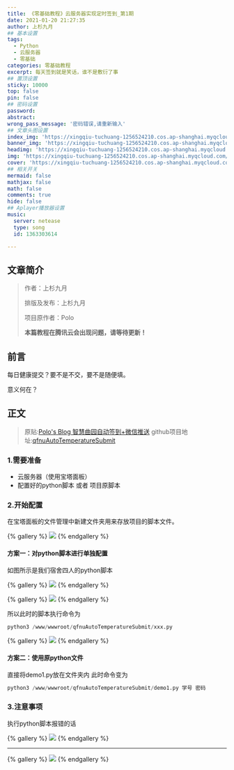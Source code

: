 ```yaml
---
title: 《零基础教程》云服务器实现定时签到_第1期
date: 2021-01-20 21:27:35
author: 上杉九月
## 基本设置
tags:
  - Python
  - 云服务器
  - 零基础
categories: 零基础教程
excerpt: 每天签到就是笑话，谁不是敷衍了事
## 置顶设置
sticky: 10000
top: false
pin: false
## 密码设置
password:
abstract:
wrong_pass_message: '密码错误,请重新输入'
## 文章头图设置
index_img: 'https://xingqiu-tuchuang-1256524210.cos.ap-shanghai.myqcloud.com/5199/Wallpaper/3.jpg'
banner_img: 'https://xingqiu-tuchuang-1256524210.cos.ap-shanghai.myqcloud.com/5199/Wallpaper/3.jpg'
headimg: 'https://xingqiu-tuchuang-1256524210.cos.ap-shanghai.myqcloud.com/5199/Wallpaper/3.jpg'
img: 'https://xingqiu-tuchuang-1256524210.cos.ap-shanghai.myqcloud.com/5199/Wallpaper/3.jpg'
cover: 'https://xingqiu-tuchuang-1256524210.cos.ap-shanghai.myqcloud.com/5199/Wallpaper/3.jpg'
## 相关开关
mermaid: false
mathjax: false
math: false
comments: true
hide: false
## Aplayer播放器设置
music:
  server: netease
  type: song
  id: 1363303614

---
```


## 文章简介

> 作者：上杉九月
>
> 排版及发布：上杉九月
>
> 项目原作者：Polo
>
> **本篇教程在腾讯云会出现问题，请等待更新！**

## 前言

每日健康提交？要不是不交，要不是随便填。

意义何在？

## 正文

> 原贴:[Polo's Blog 智慧曲园自动签到+微信推送](https://polosec.github.io/2021/01/19/server%E9%85%B1%E5%AE%9E%E7%8E%B0%E7%AD%BE%E5%88%B0%E6%8F%90%E9%86%92/)
> github项目地址:[qfnuAutoTemperatureSubmit](https://github.com/polosec/qfnuAutoTemperatureSubmit)

### 1.需要准备

* 云服务器（使用宝塔面板）
* 配置好的python脚本 或者 项目原脚本

### 2.开始配置

在宝塔面板的文件管理中新建文件夹用来存放项目的脚本文件。

{% gallery %}
![](https://xingqiu-tuchuang-1256524210.cos.ap-shanghai.myqcloud.com/5199/Qfnu/1.jpg)
{% endgallery %}

#### 方案一：对python脚本进行单独配置

如图所示是我们宿舍四人的python脚本

{% gallery %}
![](https://xingqiu-tuchuang-1256524210.cos.ap-shanghai.myqcloud.com/5199/Qfnu/2.jpg)
{% endgallery %}

{% gallery %}
![](https://xingqiu-tuchuang-1256524210.cos.ap-shanghai.myqcloud.com/5199/Qfnu/3.jpg)
{% endgallery %}

所以此时的脚本执行命令为
```python
python3 /www/wwwroot/qfnuAutoTemperatureSubmit/xxx.py
```

{% gallery %}
![](https://xingqiu-tuchuang-1256524210.cos.ap-shanghai.myqcloud.com/5199/Qfnu/4.jpg)
{% endgallery %}
 
#### 方案二：使用原python文件
直接将demo1.py放在文件夹内
此时命令变为
```python
python3 /www/wwwroot/qfnuAutoTemperatureSubmit/demo1.py 学号 密码
```

### 3.注意事项
执行python脚本报错的话

{% gallery %}
![](https://xingqiu-tuchuang-1256524210.cos.ap-shanghai.myqcloud.com/5199/Qfnu/5.png)
{% endgallery %}
 
---

{% gallery %}
![](https://xingqiu-tuchuang-1256524210.cos.ap-shanghai.myqcloud.com/5199/about_me.png)
{% endgallery %}
 
